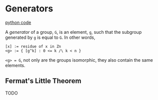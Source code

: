 # Generators

[python code](../src/generators.py)

A *generator* of a group, `G`, is an element, `g`, such that the subgroup generated by `g` is equal to `G`. In other words,

```
[x] := residue of x in Zn
<g> := { [g^k] : 0 <= k /\ k < n }
```

`<g> = G`, not only are the groups isomorphic, they also contain the same elements.

## Fermat's Little Theorem

TODO
